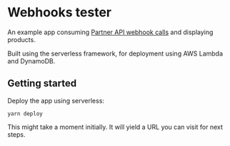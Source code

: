 # Webhooks tester

An example app consuming [Partner API webhook calls](https://developers.near.st/partner-api/endpoints/channels/webhooks)
and displaying products.

Built using the serverless framework, for deployment using AWS Lambda and DynamoDB.

## Getting started

Deploy the app using serverless:

```
yarn deploy
```

This might take a moment initially. It will yield a URL you can visit for next steps.
